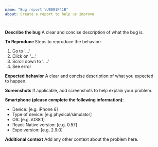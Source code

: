 ```yaml
---
name: "Bug report \U0001F41B"
about: Create a report to help us improve

---
```


**Describe the bug**
A clear and concise description of what the bug is.

**To Reproduce**
Steps to reproduce the behavior:
1. Go to '...'
2. Click on '....'
3. Scroll down to '....'
4. See error

**Expected behavior**
A clear and concise description of what you expected to happen.

**Screenshots**
If applicable, add screenshots to help explain your problem.

**Smartphone (please complete the following information):**
 - Device: [e.g. iPhone 6]
 - Type of device: [e.g physical/simulator]
 - OS: [e.g. iOS8.1]
 - React-Native version: [e.g. 0.57]
 - Expo version: [e.g. 2.9.0]

**Additional context**
Add any other context about the problem here.
